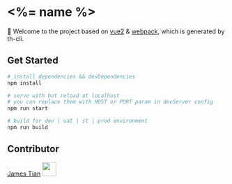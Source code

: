 # <%= name %>

🌈 Welcome to the project based on [vue2](https://v2.cn.vuejs.org/) & [webpack](https://www.webpackjs.com/), which is generated by th-cli.

## Get Started

```bash
# install dependencies && devDependencies
npm install

# serve with hot reload at localhost
# you can replace them with HOST or PORT param in devServer config
npm run start

# build for dev | uat | st | prod environment
npm run build
```

## Contributor

[James Tian](https://github.com/thjjames) <img width="32" src="https://avatars1.githubusercontent.com/u/8946788?s=400&u=74db1b1c5254cc5980c851f6625f445f73cb0a19&v=4" />
